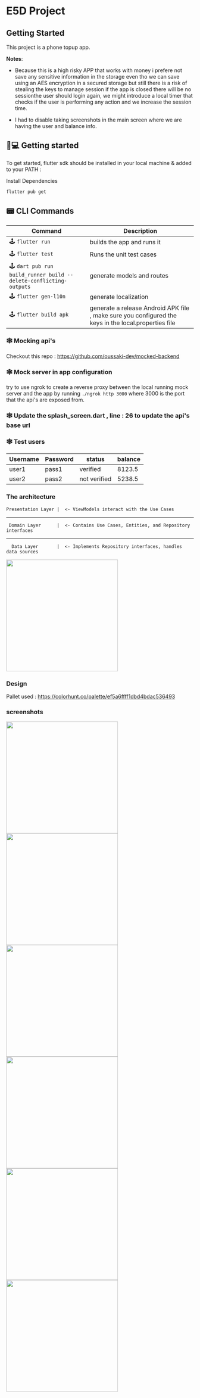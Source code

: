 # E5D Project

## Getting Started

This project is a phone topup app.

<b>Notes</b>: 
   - Because this is a high risky APP that works with money i prefere not save any sensitive information in the storage even tho we can save using an AES encryption in a secured storage but still there is a risk of stealing the keys to manage session if the app is closed there will be no sessionthe user should login again, we might introduce a local timer that checks if the user is performing any action and we increase the session time.

- I had to disable taking screenshots in the main screen where we are having the user and balance info.

## 👟💻 Getting started

To get started, flutter sdk should be installed in your local machine & added to your PATH :

Install Dependencies

```bash
flutter pub get 
```

## 📟 CLI Commands

| Command             | Description                      |
| ------------------- | -------------------------------- |
| 🕹 `flutter run`      | builds the app and runs it               |
| 🕹 `flutter test` | Runs the unit test cases           |
| 🕹 `dart pub run build_runner build --delete-conflicting-outputs`      | generate models and routes     |
| 🕹 `flutter gen-l10n`      | generate localization   |
| 🕹 `flutter build apk`      | generate a release Android APK file , make sure you configured the keys in the local.properties file  |


### 🕸️ Mocking api's 

Checkout this repo : https://github.com/oussaki-dev/mocked-backend 



### 🕸️ Mock server in app configuration
try to use ngrok to create a reverse proxy between the local running mock server 
and the app by running `./ngrok http 3000` 
where 3000 is the port that the api's are exposed from.


### 🕸️ Update the splash_screen.dart , line : 26 to update the api's base url



### 🕸️ Test users

| Username | Password | status | balance |
| -------- | ---------| ------- | ------ |
| user1 | pass1 | verified | 8123.5
| user2 | pass2 | not verified | 5238.5

### The architecture 

    Presentation Layer |  <- ViewModels interact with the Use Cases
------------------------
     Domain Layer      |  <- Contains Use Cases, Entities, and Repository interfaces
------------------------
      Data Layer       |  <- Implements Repository interfaces, handles data sources

<img src="https://i.ibb.co/vPJqX2j/Screenshot-2024-08-01-at-4-50-04-PM.png"  width="300"/>

### Design 

Pallet used : https://colorhunt.co/palette/ef5a6ffff1dbd4bdac536493

### screenshots 

<img src="https://i.ibb.co/HK2r0wn/Screenshot-1722514745.png"  width="300"/>
<img src="https://i.ibb.co/Jt8YvLd/Screenshot-1722514672.png"  width="300"/>
<img src="https://i.ibb.co/wBDD56L/Screenshot-1722514701.png"  width="300"/>
<img src="https://i.ibb.co/M1yRfmF/Screenshot-1722514695.png"  width="300"/>
<img src="https://i.ibb.co/XL94sK6/Screenshot-1722514690.png"  width="300"/>
<img src="https://i.ibb.co/k883Bqp/Screenshot-1722514684.png"  width="300"/>